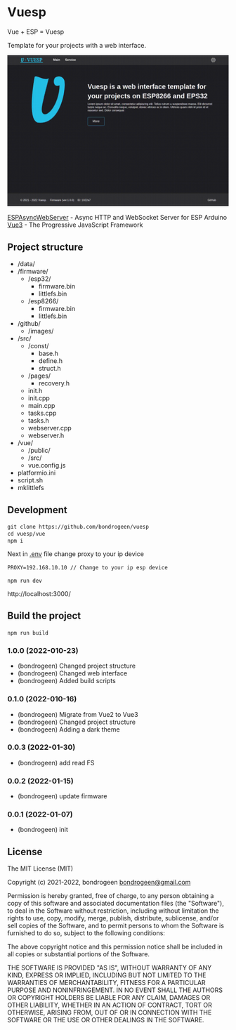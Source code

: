 # Vuesp

Vue + ESP = Vuesp

Template for your projects with a web interface.

![image](https://raw.githubusercontent.com/bondrogeen/vuesp/master/github/images/screen.gif)

[ESPAsyncWebServer](https://github.com/me-no-dev/ESPAsyncWebServer) - Async HTTP and WebSocket Server for ESP Arduino  
[Vue3](https://vuejs.org/) - The Progressive JavaScript Framework

## Project structure

- /data/
- /firmware/
  - /esp32/
    - firmware.bin
    - littlefs.bin
  - /esp8266/
    - firmware.bin
    - littlefs.bin
- /github/
  - /images/
- /src/
  - /const/
    - base.h
    - define.h
    - struct.h
  - /pages/
    - recovery.h
  - init.h
  - init.cpp
  - main.cpp
  - tasks.cpp
  - tasks.h
  - webserver.cpp
  - webserver.h
- /vue/
  - /public/
  - /src/
  - vue.config.js
- platformio.ini
- script.sh
- mklittlefs

## Development

```
git clone https://github.com/bondrogeen/vuesp
cd vuesp/vue
npm i
```

Next in [.env](./vue/.env) file change proxy to your ip device

```
PROXY=192.168.10.10 // Change to your ip esp device
```

```
npm run dev
```

http://localhost:3000/

## Build the project

```
npm run build
```


### 1.0.0 (2022-010-23)

- (bondrogeen) Changed project structure
- (bondrogeen) Changed web interface
- (bondrogeen) Added build scripts

### 0.1.0 (2022-010-16)

- (bondrogeen) Migrate from Vue2 to Vue3
- (bondrogeen) Changed project structure
- (bondrogeen) Adding a dark theme

### 0.0.3 (2022-01-30)

- (bondrogeen) add read FS

### 0.0.2 (2022-01-15)

- (bondrogeen) update firmware

### 0.0.1 (2022-01-07)

- (bondrogeen) init

## License

The MIT License (MIT)

Copyright (c) 2021-2022, bondrogeen <bondrogeen@gmail.com>

Permission is hereby granted, free of charge, to any person obtaining a copy
of this software and associated documentation files (the "Software"), to deal
in the Software without restriction, including without limitation the rights
to use, copy, modify, merge, publish, distribute, sublicense, and/or sell
copies of the Software, and to permit persons to whom the Software is
furnished to do so, subject to the following conditions:

The above copyright notice and this permission notice shall be included in
all copies or substantial portions of the Software.

THE SOFTWARE IS PROVIDED "AS IS", WITHOUT WARRANTY OF ANY KIND, EXPRESS OR
IMPLIED, INCLUDING BUT NOT LIMITED TO THE WARRANTIES OF MERCHANTABILITY,
FITNESS FOR A PARTICULAR PURPOSE AND NONINFRINGEMENT. IN NO EVENT SHALL THE
AUTHORS OR COPYRIGHT HOLDERS BE LIABLE FOR ANY CLAIM, DAMAGES OR OTHER
LIABILITY, WHETHER IN AN ACTION OF CONTRACT, TORT OR OTHERWISE, ARISING FROM,
OUT OF OR IN CONNECTION WITH THE SOFTWARE OR THE USE OR OTHER DEALINGS IN
THE SOFTWARE.
